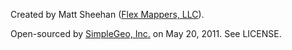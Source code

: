 Created by Matt Sheehan ([Flex Mappers, LLC](http://www.webmapsolutions.com/)).

Open-sourced by [SimpleGeo, Inc.](https://simplegeo.com/) on May 20, 2011. See LICENSE.
